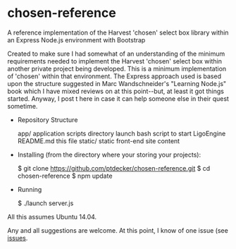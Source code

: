 chosen-reference
================

A reference implementation of the Harvest 'chosen' select box library within an Express Node.js environment with Bootstrap

Created to make sure I had somewhat of an understanding of the minimum requirements needed to implement the Harvest 'chosen' select box within another private project being developed. This is a minimum implementation of 'chosen' within that environment. The Express approach used is based upon the structure suggested in Marc Wandschneider's "Learning Node.js" book which I have mixed reviews on at this point--but, at least it got things started. Anyway, I post t here in case it can help someone else in their quest sometime.

* Repository Structure

    app/          application scripts directory
    launch        bash script to start LigoEngine
    README.md     this file
    static/        static front-end site content

* Installing (from the directory where your storing your projects):

    $ git clone https://github.com/ptdecker/chosen-reference.git
    $ cd chosen-reference
    $ npm update

* Running

    $ ./launch server.js

All this assumes Ubuntu 14.04.

Any and all suggestions are welcome. At this point, I know of one issue (see [issues](https://github.com/ptdecker/chosen-reference/issues).
